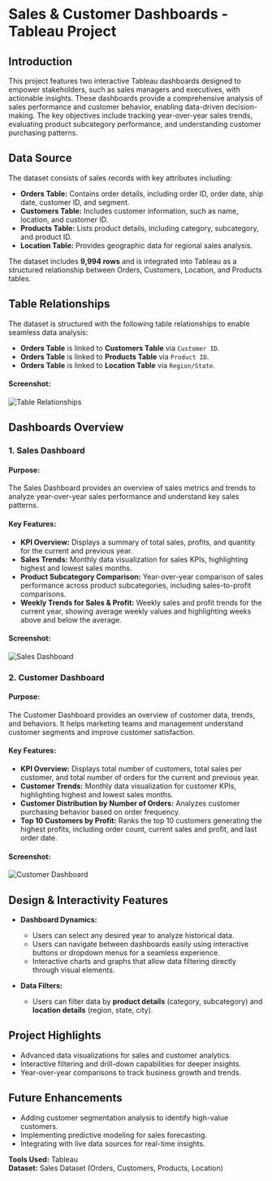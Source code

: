 # Sales & Customer Dashboards - Tableau Project

## Introduction

This project features two interactive Tableau dashboards designed to empower stakeholders, such as sales managers and executives, with actionable insights. These dashboards provide a comprehensive analysis of sales performance and customer behavior, enabling data-driven decision-making. The key objectives include tracking year-over-year sales trends, evaluating product subcategory performance, and understanding customer purchasing patterns.

## Data Source

The dataset consists of sales records with key attributes including:
- **Orders Table:** Contains order details, including order ID, order date, ship date, customer ID, and segment.
- **Customers Table:** Includes customer information, such as name, location, and customer ID.
- **Products Table:** Lists product details, including category, subcategory, and product ID.
- **Location Table:** Provides geographic data for regional sales analysis.

The dataset includes **9,994 rows** and is integrated into Tableau as a structured relationship between Orders, Customers, Location, and Products tables.

## Table Relationships

The dataset is structured with the following table relationships to enable seamless data analysis:
- **Orders Table** is linked to **Customers Table** via `Customer ID`.
- **Orders Table** is linked to **Products Table** via `Product ID`.
- **Orders Table** is linked to **Location Table** via `Region/State`.

#### **Screenshot:**
![Table Relationships](/mnt/data/Screenshot%20(11).png)

## Dashboards Overview

### 1. Sales Dashboard

#### **Purpose:**

The Sales Dashboard provides an overview of sales metrics and trends to analyze year-over-year sales performance and understand key sales patterns.

#### **Key Features:**

- **KPI Overview:** Displays a summary of total sales, profits, and quantity for the current and previous year.
- **Sales Trends:** Monthly data visualization for sales KPIs, highlighting highest and lowest sales months.
- **Product Subcategory Comparison:** Year-over-year comparison of sales performance across product subcategories, including sales-to-profit comparisons.
- **Weekly Trends for Sales & Profit:** Weekly sales and profit trends for the current year, showing average weekly values and highlighting weeks above and below the average.

#### **Screenshot:**
![Sales Dashboard](/mnt/data/Screenshot%20(9).png)

### 2. Customer Dashboard

#### **Purpose:**

The Customer Dashboard provides an overview of customer data, trends, and behaviors. It helps marketing teams and management understand customer segments and improve customer satisfaction.

#### **Key Features:**

- **KPI Overview:** Displays total number of customers, total sales per customer, and total number of orders for the current and previous year.
- **Customer Trends:** Monthly data visualization for customer KPIs, highlighting highest and lowest sales months.
- **Customer Distribution by Number of Orders:** Analyzes customer purchasing behavior based on order frequency.
- **Top 10 Customers by Profit:** Ranks the top 10 customers generating the highest profits, including order count, current sales and profit, and last order date.

#### **Screenshot:**
![Customer Dashboard](/mnt/data/Screenshot%20(10).png)

## Design & Interactivity Features

- **Dashboard Dynamics:**  
  - Users can select any desired year to analyze historical data.  
  - Users can navigate between dashboards easily using interactive buttons or dropdown menus for a seamless experience.  
  - Interactive charts and graphs that allow data filtering directly through visual elements.

- **Data Filters:**  
  - Users can filter data by **product details** (category, subcategory) and **location details** (region, state, city).

## Project Highlights

- Advanced data visualizations for sales and customer analytics.
- Interactive filtering and drill-down capabilities for deeper insights.
- Year-over-year comparisons to track business growth and trends.

## Future Enhancements

- Adding customer segmentation analysis to identify high-value customers.
- Implementing predictive modeling for sales forecasting.
- Integrating with live data sources for real-time insights.

**Tools Used:** Tableau  
**Dataset:** Sales Dataset (Orders, Customers, Products, Location)









